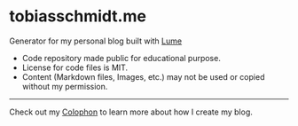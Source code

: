 # tobiasschmidt.me

Generator for my personal blog built with [Lume](https://lumeland.github.io/)

- Code repository made public for educational purpose.
- License for code files is MIT.
- Content (Markdown files, Images, etc.) may not be used or copied without my permission.

---

Check out my [Colophon](https://tobiasschmidt.me/about/) to learn more about how I create my blog.
